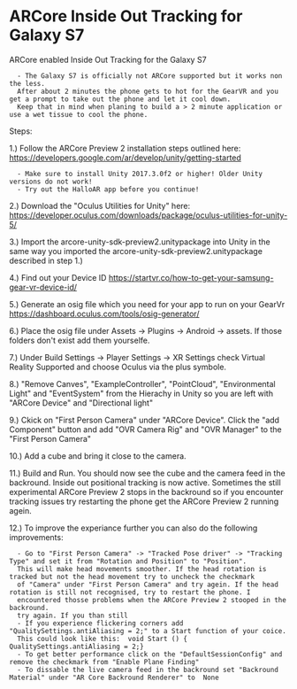 # ARCore Inside Out Tracking for Galaxy S7
ARCore enabled Inside Out Tracking for the Galaxy S7

      - The Galaxy S7 is officially not ARCore supported but it works non the less. 
      After about 2 minutes the phone gets to hot for the GearVR and you get a prompt to take out the phone and let it cool down. 
      Keep that in mind when planing to build a > 2 minute application or use a wet tissue to cool the phone.  

Steps:


1.) Follow the ARCore Preview 2 installation steps outlined here: https://developers.google.com/ar/develop/unity/getting-started

      - Make sure to install Unity 2017.3.0f2 or higher! Older Unity versions do not work!
      - Try out the HalloAR app before you continue!
      
2.) Download the "Oculus Utilities for Unity" here: https://developer.oculus.com/downloads/package/oculus-utilities-for-unity-5/

3.) Import the arcore-unity-sdk-preview2.unitypackage into Unity in the same way you imported the arcore-unity-sdk-preview2.unitypackage described in step 1.) 

4.) Find out your Device ID https://startvr.co/how-to-get-your-samsung-gear-vr-device-id/

5.) Generate an osig file which you need for your app to run on your GearVr https://dashboard.oculus.com/tools/osig-generator/

6.) Place the osig file under Assets -> Plugins -> Android -> assets. If those folders don't exist add them yourselfe.  

7.) Under Build Settings -> Player Settings -> XR Settings check Virtual Reality Supported and choose Oculus via the plus symbole.

8.) "Remove Canves", "ExampleController", "PointCloud", "Environmental Light" and "EventSystem" from the Hierachy in Unity so you are left with "ARCore Device" and "Directional light"

9.) Ckick on "First Person Camera" under "ARCore Device". Click the "add Component" button and add "OVR Camera Rig" and "OVR Manager" to the "First Person Camera"

10.) Add a cube and bring it close to the camera. 

11.) Build and Run. You should now see the cube and the camera feed in the backround. Inside out positional tracking is now active. Sometimes the still experimental ARCore Preview 2 stops in the backround so if you encounter tracking issues try restarting the phone get the ARCore Preview 2 running agein.

12.) To improve the experiance further you can also do the following improvements:
      
      - Go to "First Person Camera" -> "Tracked Pose driver" -> "Tracking Type" and set it from "Rotation and Position" to "Position".
      This will make head movements smoother. If the head rotation is tracked but not the head movement try to uncheck the checkmark
      of "Camera" under "First Person Camera" and try agein. If the head rotation is still not recognised, try to restart the phone. I
      encountered thosse problems when the ARCore Preview 2 stooped in the backround.
      try again. If you than still 
      - If you experience flickering corners add "QualitySettings.antiAliasing = 2;" to a Start function of your coice.
      This could look like this:  void Start () { QualitySettings.antiAliasing = 2;}
      - To get better performance click on the "DefaultSessionConfig" and remove the checkmark from "Enable Plane Finding" 
      - To dissable the live camera feed in the backround set "Backround Material" under "AR Core Backround Renderer" to  None 
 







